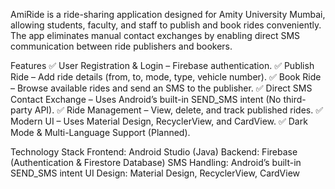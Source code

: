 AmiRide is a ride-sharing application designed for Amity University Mumbai, allowing students, faculty, and staff to publish and book rides conveniently. The app eliminates manual contact exchanges by enabling direct SMS communication between ride publishers and bookers.

Features
✅ User Registration & Login – Firebase authentication.
✅ Publish Ride – Add ride details (from, to, mode, type, vehicle number).
✅ Book Ride – Browse available rides and send an SMS to the publisher.
✅ Direct SMS Contact Exchange – Uses Android’s built-in SEND_SMS intent (No third-party API).
✅ Ride Management – View, delete, and track published rides.
✅ Modern UI – Uses Material Design, RecyclerView, and CardView.
✅ Dark Mode & Multi-Language Support (Planned).

Technology Stack
Frontend: Android Studio (Java)
Backend: Firebase (Authentication & Firestore Database)
SMS Handling: Android’s built-in SEND_SMS intent
UI Design: Material Design, RecyclerView, CardView

